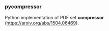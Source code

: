 ### pycompressor

Python implementation of PDF set **compressor** (https://arxiv.org/abs/1504.06469).
